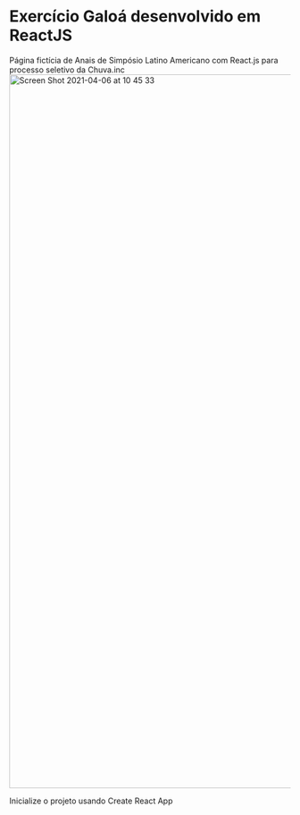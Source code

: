 # Exercício Galoá desenvolvido em ReactJS 
Página fictícia de Anais de Simpósio Latino Americano com React.js para processo seletivo da Chuva.inc
<img width="1278" alt="Screen Shot 2021-04-06 at 10 45 33" src="../../assets/images/print_tela_inicial.PNG">


Inicialize o projeto usando Create React App